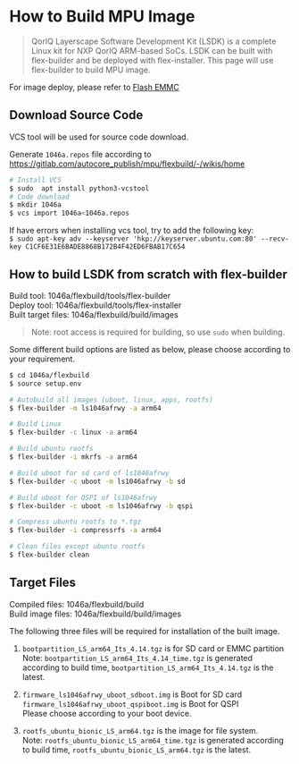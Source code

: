 # How to Build MPU Image

> QorIQ Layerscape Software Development Kit (LSDK) is a complete Linux kit for NXP QorIQ ARM-based SoCs. LSDK can be built with flex-builder and be deployed with flex-installer. This page will use flex-builder to build MPU image.

For image deploy, please refer to [Flash EMMC](Pcu_setup.md#flash-emmc)

## Download Source Code

VCS  tool will be used for source code download.

Generate `1046a.repos` file according to https://gitlab.com/autocore_publish/mpu/flexbuild/-/wikis/home

```bash
# Install VCS
$ sudo  apt install python3-vcstool
# Code download
$ mkdir 1046a
$ vcs import 1046a<1046a.repos
```
If have errors when installing vcs tool, try to add the following key:  
`$ sudo apt-key adv --keyserver 'hkp://keyserver.ubuntu.com:80' --recv-key C1CF6E31E6BADE8868B172B4F42ED6FBAB17C654`

## How to build LSDK from scratch with flex-builder

Build tool: 1046a/flexbuild/tools/flex-builder  
Deploy tool: 1046a/flexbuild/tools/flex-installer  
Built target files: 1046a/flexbuild/build/images  
> Note: root access is required for building, so use `sudo` when building.

Some different build options are listed as below, please choose according to your requirement.
```bash
$ cd 1046a/flexbuild
$ source setup.env

# Autobuild all images (uboot, linux, apps, rootfs)
$ flex-builder -m ls1046afrwy -a arm64

# Build Linux
$ flex-builder -c linux -a arm64

# Build ubuntu rootfs
$ flex-builder -i mkrfs -a arm64  

# Build uboot for sd card of ls1046afrwy
$ flex-builder -c uboot -m ls1046afrwy -b sd 

# Build uboot for QSPI of ls1046afrwy
$ flex-builder -c uboot -m ls1046afrwy -b qspi

# Compress ubuntu rootfs to *.tgz
$ flex-builder -i compressrfs -a arm64 

# Clean files except ubuntu rootfs
$ flex-builder clean 
```
## Target Files

Compiled files: 1046a/flexbuild/build  
Build image files: 1046a/flexbuild/build/images

The following three files will be required for installation of the built image.

1. `bootpartition_LS_arm64_Its_4.14.tgz` is for SD card or EMMC partition  
   Note: `bootpartition_LS_arm64_Its_4.14_time.tgz` is generated according to build time, `bootpartition_LS_arm64_Its_4.14.tgz` is the latest.

2. `firmware_ls1046afrwy_uboot_sdboot.img` is Boot for SD card  
   `firmware_ls1046afrwy_uboot_qspiboot.img` is Boot for QSPI  
   Please choose according to your boot device.
   
3. `rootfs_ubuntu_bionic_LS_arm64.tgz` is the image for file system.  
   Note: `rootfs_ubuntu_bionic_LS_arm64_time.tgz` is generated according to build time, `rootfs_ubuntu_bionic_LS_arm64.tgz` is the latest.

